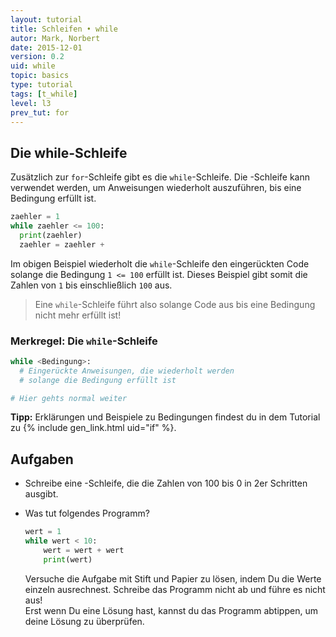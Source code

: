```yaml
---
layout: tutorial  
title: Schleifen • while
autor: Mark, Norbert
date: 2015-12-01
version: 0.2
uid: while
topic: basics
type: tutorial
tags: [t_while]
level: l3
prev_tut: for
---
```


## Die while-Schleife

Zusätzlich zur `for`-Schleife gibt es die `while`-Schleife. Die -Schleife kann verwendet werden, um Anweisungen wiederholt auszuführen, bis eine Bedingung erfüllt ist.

```python
zaehler = 1
while zaehler <= 100:
  print(zaehler)
  zaehler = zaehler +
```

Im obigen Beispiel wiederholt die `while`-Schleife den eingerückten Code
solange die Bedingung `1 <= 100` erfüllt ist. Dieses Beispiel gibt somit die Zahlen
von `1` bis einschließlich `100` aus.

> Eine `while`-Schleife führt also solange Code aus bis eine Bedingung nicht mehr erfüllt ist!

### Merkregel: Die `while`-Schleife

```python
while <Bedingung>:
  # Eingerückte Anweisungen, die wiederholt werden
  # solange die Bedingung erfüllt ist

# Hier gehts normal weiter
```

**Tipp:** Erklärungen und Beispiele zu Bedingungen findest du in dem Tutorial zu {% include gen_link.html uid="if" %}.

## Aufgaben

- Schreibe eine -Schleife, die die Zahlen von 100 bis 0 in 2er Schritten ausgibt.

- Was tut folgendes Programm?

  ```python
  wert = 1
  while wert < 10:
      wert = wert + wert
      print(wert)
  ```

  Versuche die Aufgabe mit Stift und Papier zu lösen, indem Du die Werte einzeln ausrechnest. Schreibe das Programm nicht ab und führe es nicht aus!  
  Erst wenn Du eine Lösung hast, kannst du das Programm abtippen, um deine Lösung zu überprüfen.
